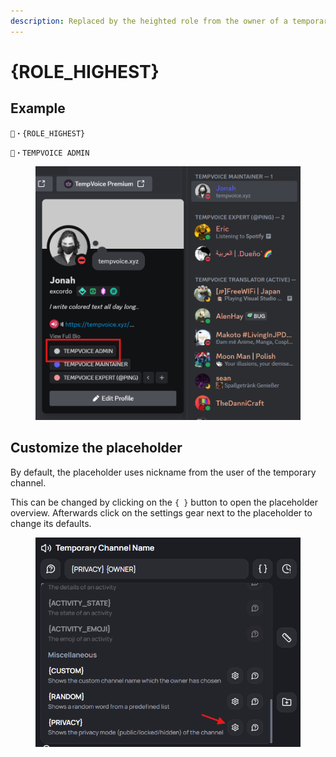 ```yaml
---
description: Replaced by the heighted role from the owner of a temporary channel.
---
```


# {ROLE\_HIGHEST}

## Example

```
🐨・{ROLE_HIGHEST}
```

```
🐨・TEMPVOICE ADMIN
```

<figure><img src="../../.gitbook/assets/Screenshot 2024-11-16 181306.png" alt=""><figcaption></figcaption></figure>

## Customize the placeholder

By default, the placeholder uses nickname from the user of the temporary channel.

This can be changed by clicking on the `{ }` button to open the placeholder overview. Afterwards click on the settings gear next to the placeholder to change its defaults.

<div align="left"><figure><img src="../../.gitbook/assets/image (106).png" alt=""><figcaption></figcaption></figure></div>
